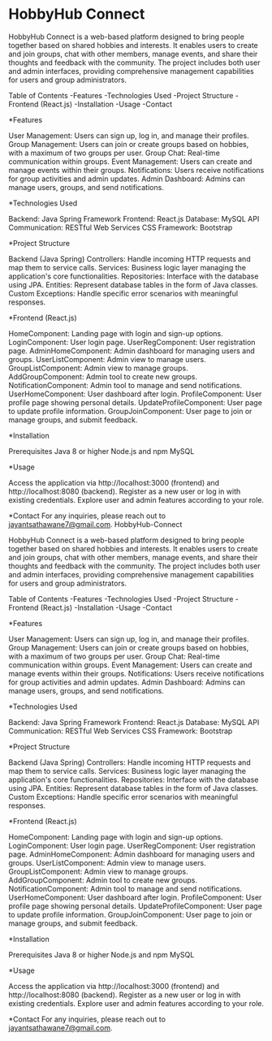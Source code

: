 # HobbyHub Connect
HobbyHub Connect is a web-based platform designed to bring people together based on shared hobbies and interests. It enables users to create and join groups, chat with other members, manage events, and share their thoughts and feedback with the community. The project includes both user and admin interfaces, providing comprehensive management capabilities for users and group administrators.

Table of Contents
-Features
-Technologies Used
-Project Structure
-Frontend (React.js)
-Installation
-Usage
-Contact


*Features

User Management: Users can sign up, log in, and manage their profiles.
Group Management: Users can join or create groups based on hobbies, with a maximum of two groups per user.
Group Chat: Real-time communication within groups.
Event Management: Users can create and manage events within their groups.
Notifications: Users receive notifications for group activities and admin updates.
Admin Dashboard: Admins can manage users, groups, and send notifications.


*Technologies Used

Backend: Java Spring Framework
Frontend: React.js
Database: MySQL
API Communication: RESTful Web Services
CSS Framework: Bootstrap


*Project Structure

Backend (Java Spring)
Controllers: Handle incoming HTTP requests and map them to service calls.
Services: Business logic layer managing the application's core functionalities.
Repositories: Interface with the database using JPA.
Entities: Represent database tables in the form of Java classes.
Custom Exceptions: Handle specific error scenarios with meaningful responses.


*Frontend (React.js)

HomeComponent: Landing page with login and sign-up options.
LoginComponent: User login page.
UserRegComponent: User registration page.
AdminHomeComponent: Admin dashboard for managing users and groups.
UserListComponent: Admin view to manage users.
GroupListComponent: Admin view to manage groups.
AddGroupComponent: Admin tool to create new groups.
NotificationComponent: Admin tool to manage and send notifications.
UserHomeComponent: User dashboard after login.
ProfileComponent: User profile page showing personal details.
UpdateProfileComponent: User page to update profile information.
GroupJoinComponent: User page to join or manage groups, and submit feedback.


*Installation

Prerequisites
Java 8 or higher
Node.js and npm
MySQL


*Usage

Access the application via http://localhost:3000 (frontend) and http://localhost:8080 (backend).
Register as a new user or log in with existing credentials.
Explore user and admin features according to your role.


*Contact
For any inquiries, please reach out to jayantsathawane7@gmail.com.
HobbyHub-Connect

HobbyHub Connect is a web-based platform designed to bring people together based on shared hobbies and interests. It enables users to create and join groups, chat with other members, manage events, and share their thoughts and feedback with the community. The project includes both user and admin interfaces, providing comprehensive management capabilities for users and group administrators.

Table of Contents
-Features
-Technologies Used
-Project Structure
-Frontend (React.js)
-Installation
-Usage
-Contact


*Features

User Management: Users can sign up, log in, and manage their profiles.
Group Management: Users can join or create groups based on hobbies, with a maximum of two groups per user.
Group Chat: Real-time communication within groups.
Event Management: Users can create and manage events within their groups.
Notifications: Users receive notifications for group activities and admin updates.
Admin Dashboard: Admins can manage users, groups, and send notifications.


*Technologies Used

Backend: Java Spring Framework
Frontend: React.js
Database: MySQL
API Communication: RESTful Web Services
CSS Framework: Bootstrap


*Project Structure

Backend (Java Spring)
Controllers: Handle incoming HTTP requests and map them to service calls.
Services: Business logic layer managing the application's core functionalities.
Repositories: Interface with the database using JPA.
Entities: Represent database tables in the form of Java classes.
Custom Exceptions: Handle specific error scenarios with meaningful responses.


*Frontend (React.js)

HomeComponent: Landing page with login and sign-up options.
LoginComponent: User login page.
UserRegComponent: User registration page.
AdminHomeComponent: Admin dashboard for managing users and groups.
UserListComponent: Admin view to manage users.
GroupListComponent: Admin view to manage groups.
AddGroupComponent: Admin tool to create new groups.
NotificationComponent: Admin tool to manage and send notifications.
UserHomeComponent: User dashboard after login.
ProfileComponent: User profile page showing personal details.
UpdateProfileComponent: User page to update profile information.
GroupJoinComponent: User page to join or manage groups, and submit feedback.


*Installation

Prerequisites
Java 8 or higher
Node.js and npm
MySQL


*Usage

Access the application via http://localhost:3000 (frontend) and http://localhost:8080 (backend).
Register as a new user or log in with existing credentials.
Explore user and admin features according to your role.


*Contact
For any inquiries, please reach out to jayantsathawane7@gmail.com.
